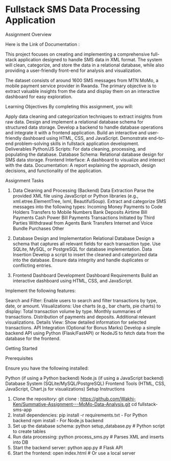 <h1>Fullstack SMS Data Processing Application</h1>
Assignment Overview

Here is the Link of Documentation : 

This project focuses on creating and implementing a comprehensive full-stack application designed to handle SMS data in XML format. The system will clean, categorize, and store the data in a relational database, while also providing a user-friendly front-end for analysis and visualization.

The dataset consists of around 1600 SMS messages from MTN MoMo, a mobile payment service provider in Rwanda. The primary objective is to extract valuable insights from the data and display them on an interactive dashboard for easy exploration.

Learning Objectives
By completing this assignment, you will:

Apply data cleaning and categorization techniques to extract insights from raw data.
Design and implement a relational database schema for structured data storage.
Develop a backend to handle database operations and integrate it with a frontend application.
Build an interactive and user-friendly dashboard using HTML, CSS, and JavaScript.
Demonstrate end-to-end problem-solving skills in fullstack application development.
Deliverables
Python/JS Scripts: For data cleaning, processing, and populating the database.
Database Schema: Relational database design for SMS data storage.
Frontend Interface: A dashboard to visualize and interact with the data.
Documentation: A report explaining the approach, design decisions, and functionality of the application.

Assignment Tasks

1. Data Cleaning and Processing (Backend)
Data Extraction
Parse the provided XML file using JavaScript or Python libraries (e.g., xml.etree.ElementTree, lxml, BeautifulSoup).
Extract and categorize SMS messages into the following types:
Incoming Money
Payments to Code Holders
Transfers to Mobile Numbers
Bank Deposits
Airtime Bill Payments
Cash Power Bill Payments
Transactions Initiated by Third Parties
Withdrawal from Agents
Bank Transfers
Internet and Voice Bundle Purchases
Other

2. Database Design and Implementation
Relational Database
Design a schema that captures all relevant fields for each transaction type.
Use SQLite, MySQL, or PostgreSQL for database implementation.
Data Insertion
Develop a script to insert the cleaned and categorized data into the database.
Ensure data integrity and handle duplicates or conflicting entries.

3. Frontend Dashboard Development
Dashboard Requirements
Build an interactive dashboard using HTML, CSS, and JavaScript.

Implement the following features:

Search and Filter: Enable users to search and filter transactions by type, date, or amount.
Visualizations: Use charts (e.g., bar charts, pie charts) to display:
Total transaction volume by type.
Monthly summaries of transactions.
Distribution of payments and deposits.
Additional relevant visualizations.
Details View: Show detailed information for selected transactions.
API Integration (Optional for Bonus Marks)
Develop a simple backend API using Python (Flask/FastAPI) or NodeJS to fetch data from the database for the frontend.

Getting Started

Prerequisites

Ensure you have the following installed:

Python (if using a Python backend)
Node.js (if using a JavaScript backend)
Database System (SQLite/MySQL/PostgreSQL)
Frontend Tools (HTML, CSS, JavaScript, Chart.js for visualizations)
Setup Instructions

1. Clone the repository:
    git clone : https://github.com/Wakhi-Ken/Summative-Assignment---MoMo-Data-Analysis.git
    cd fullstack-sms-app
2. Install dependencies:
    pip install -r requirements.txt - For Python backend
    npm install  -  For Node.js backend
3. Set up the database schema:
    python setup_database.py  # Python script to create tables
4. Run data processing:
    python process_sms.py  # Parses XML and inserts into DB
5. Start the backend server:
    python app.py  # Flask API
6. Start the frontend:
    open index.html  # Or use a local server

